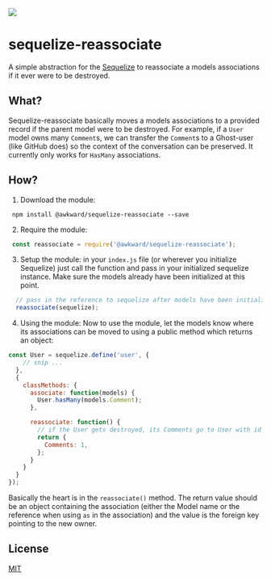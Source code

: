 ![](https://travis-ci.org/awkward/sequelize-reassociate.svg)
# sequelize-reassociate
A simple abstraction for the [Sequelize](http://docs.sequelizejs.com/en/v3/) to reassociate a models associations if it ever were to be destroyed.

## What?
Sequelize-reassociate basically moves a models associations to a provided record if the parent model were to be destroyed. For example, if a `User` model owns many `Comment`s, we can transfer the `Comment`s to a Ghost-user (like GitHub does) so the context of the conversation can be preserved. It currently only works for `HasMany` associations.

## How?

1) Download the module:
```
 npm install @awkward/sequelize-reassociate --save
 ```
 
2) Require the module:
``` javascript
 const reassociate = require('@awkward/sequelize-reassociate');
```

3) Setup the module:
in your `index.js` file (or wherever you initialize Sequelize) just call the function and pass in your initialized sequelize instance. Make sure the models already have been initialized at this point.

``` javascript
  // pass in the reference to sequelize after models have been initialized
  reassociate(sequelize);
```

4) Using the module:
Now to use the module, let the models know where its associations can be moved to using a public method which returns an object:

``` javascript
const User = sequelize.define('user', {
    // snip ...
  },
  {
    classMethods: {
      associate: function(models) {
        User.hasMany(models.Comment);
      },

      reassociate: function() {
        // if the User gets destroyed, its Comments go to User with id 1
        return { 
          Comments: 1, 
        };
      }
    }
  }
});

```

Basically the heart is in the `reassociate()` method. The return value should be an object containing the association (either the Model name or the reference when using `as` in the association) and the value is the foreign key pointing to the new owner.

## License
[MIT](https://github.com/awkward/sequelize-reassociate/blob/master/LICENSE)

